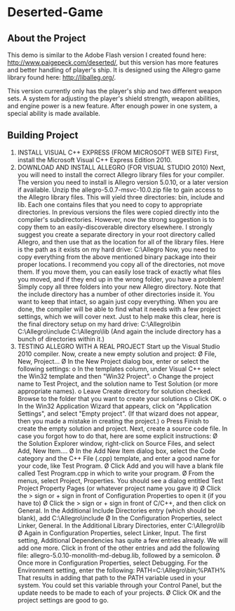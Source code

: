 # Deserted-Game  
## About the Project  
This demo is similar to the Adobe Flash version I created found here: http://www.paigepeck.com/deserted/, but this version has more features and better handling of player's ship. It is designed using the Allegro game library found here: http://liballeg.org/. 

This version currently only has the player's ship and two different weapon sets. A system for adjusting the player's shield strength, weapon abilities, and engine power is a new feature. After enough power in one system, a special ability is made available. 


## Building Project  
1. INSTALL VISUAL C++ EXPRESS (FROM MICROSOFT WEB SITE)
First, install the Microsoft Visual C++ Express Edition 2010.
2. DOWNLOAD AND INSTALL ALLEGRO (FOR VISUAL STUDIO 2010)
Next, you will need to install the correct Allegro library files for your compiler.  The version you need to install is Allegro version 5.0.10, or a later version if available. Unzip the allegro-5.0.7-msvc-10.0.zip file to gain access to the Allegro library files.  This will yield three directories:  bin, include and lib.  Each one contains files that you need to copy to appropriate directories.  In previous versions the files were copied directly into the compiler's subdirectories.  However, now the strong suggestion is to copy them to an easily-discoverable directory elsewhere.  I strongly suggest you create a separate directory in your root directory called Allegro, and then use that as the location for all of the library files.  Here is the path as it exists on my hard drive: C:\Allegro
Now, you need to copy everything from the above mentioned binary package into their proper locations.  I recommend you copy all of the directories, not move them.  If you move them, you can easily lose track of exactly what files you moved, and if they end up in the wrong folder, you have a problem!  Simply copy all three folders into your new Allegro directory.  Note that the include directory has a number of other directories inside it.  You want to keep that intact, so again just copy everything.  When you are done, the compiler will be able to find what it needs with a few project settings, which we will cover next.  Just to help make this clear, here is the final directory setup on my hard drive:
C:\Allegro\bin C:\Allegro\include C:\Allegro\lib
(And again the include directory has a bunch of directories within it.)
3. TESTING ALLEGRO WITH A REAL PROJECT
Start up the Visual Studio 2010 compiler.  Now, create a new empty solution and project:
Ø  File, New, Project… Ø  In the New Project dialog box, enter or select the following settings: o   In the templates column, under Visual C++ select the Win32 template and then "Win32 Project". o   Change the project name to Test Project, and the solution name to Test Solution (or more appropriate names). o   Leave Create directory for solution checked.  Browse to the folder that you want to create your solutions o   Click OK. o   In the Win32 Application Wizard that appears, click on "Application Settings", and select "Empty project".  (If that wizard does not appear, then you made a mistake in creating the project.) o   Press Finish to create the empty solution and project.
Next, create a source code file.  In case you forgot how to do that, here are some explicit instructions:
Ø  the Solution Explorer window, right-click on Source Files, and select Add, New Item…. Ø  In the Add New Item dialog box, select the Code category and the C++ File (.cpp) template, and enter a good name for your code, like Test Program. Ø  Click Add and you will have a blank file called Test Program.cpp in which to write your program.
Ø  From the menus, select Project, Properties.  You should see a dialog entitled Test Project Property Pages (or whatever project name you gave it) Ø  Click the > sign or + sign in front of Configuration Properties to open it (if you have to) Ø  Click the > sign or + sign in front of C/C++, and then click on General.  In the Additional Include Directories entry (which should be blank), add C:\Allegro\include Ø  In the Configuration Properties, select Linker, General.  In the Additional Library Directories, enter C:\Allegro\lib Ø  Again in Configuration Properties, select Linker, Input.  The first setting, Additional Dependencies has quite a few entries already.  We will add one more.  Click in front of the other entries and add the following file:  allegro-5.0.10-monolith-md-debug.lib, followed by a semicolon. Ø  Once more in Configuration Properties, select Debugging.  For the Environment setting, enter the following: PATH=C:\Allegro\bin;%PATH%   That results in adding that path to the PATH variable used in your system.  You could set this variable through your Control Panel, but the update needs to be made to each of your projects.  Ø  Click OK and the project settings are good to go.
